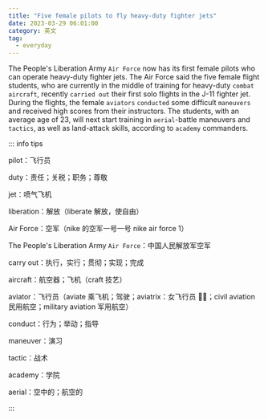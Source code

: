 ```yaml
---
title: "Five female pilots to fly heavy-duty fighter jets"
date: 2023-03-29 06:01:00
category: 英文
tag:
  - everyday
---
```


The People's Liberation Army `Air Force` now has its first female pilots who can operate heavy-duty fighter jets. The Air Force said the five female flight students, who are currently in the middle of training for heavy-duty `combat` `aircraft`, recently `carried out` their first solo flights in the J-11 fighter jet. During the flights, the female `aviators` `conducted` some difficult `maneuvers` and received high scores from their instructors. The students, with an average age of 23, will next start training in `aerial`-battle maneuvers and `tactics`, as well as land-attack skills, according to `academy` commanders.

::: info tips

pilot：飞行员

duty：责任；关税；职务；尊敬

jet：喷气飞机

liberation：解放（liberate 解放，使自由）

Air Force：空军（nike 的空军一号一号 nike air force 1）

The People's Liberation Army `Air Force`：中国人民解放军空军

carry out：执行，实行；贯彻；实现；完成

aircraft：航空器；飞机（craft 技艺）

aviator：飞行员（aviate 乘飞机；驾驶；aviatrix：女飞行员 👩‍✈️；civil aviation 民用航空；military aviation 军用航空）

conduct：行为；举动；指导

maneuver：演习

tactic：战术

academy：学院

aerial：空中的；航空的

:::
